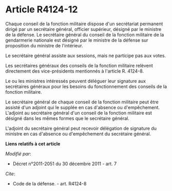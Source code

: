 # Article R4124-12

Chaque conseil de la fonction militaire dispose d'un secrétariat permanent dirigé par un secrétaire général, officier
supérieur, désigné par le ministre de la défense. Le secrétaire général du conseil de la fonction militaire de la gendarmerie
nationale est désigné par le ministre de la défense sur proposition du ministre de l'intérieur. 

Le secrétaire général assiste aux sessions, mais ne participe pas aux votes. 

Les secrétaires généraux des conseils de la fonction militaire relèvent directement des vice-présidents mentionnés à
l'article R. 4124-8. 

Le ou les ministres intéressés peuvent déléguer leur signature aux secrétaires généraux pour les besoins du fonctionnement
des conseils de la fonction militaire.

Le secrétaire général de chaque conseil de la fonction militaire peut être assisté d'un adjoint qui le supplée en cas
d'absence ou d'empêchement. L'adjoint au secrétaire général d'un conseil de la fonction militaire est désigné dans les mêmes
formes que le secrétaire général. 

L'adjoint du secrétaire général peut recevoir délégation de signature du ministre en cas d'absence ou d'empêchement du
secrétaire général.

**Liens relatifs à cet article**

_Modifié par_:

  - Décret n°2011-2051 du 30 décembre 2011 - art. 7

_Cite_:

  - Code de la défense. - art. R4124-8
